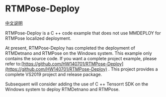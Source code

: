 # RTMPose-Deploy

[中文说明](./README_CN.md)

RTMPose-Deploy is a C ++ code example that does not use MMDEPLOY for RTMPose localized deployment.

At present, RTMPose-Deploy has completed the deployment of RTMDetnano and RTMPose on the Windows system. This example only contains the source code. If you want a complete project example, please refer to:[https://github.com/HW140701/RTMPose-Deploy](https://github.com/HW140701/RTMPose-Deploy) . This project provides a complete VS2019 project and release package.

Subsequent will consider adding the use of C ++ Tensorrt SDK on the Windows system to deploy RTMDetnano and RTMPose.